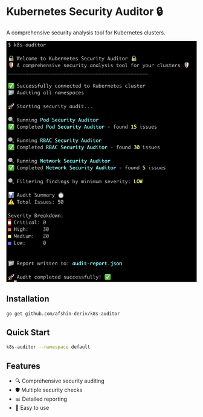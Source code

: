 # Kubernetes Security Auditor 🔒

A comprehensive security analysis tool for Kubernetes clusters.

![Kubernetes Security Auditor Demo](./docs/static_files/sample_output.png)

## Installation

```bash
go get github.com/afshin-deriv/k8s-auditor
```

## Quick Start

```bash
k8s-auditor --namespace default
```

## Features

- 🔍 Comprehensive security auditing
- 🛡️ Multiple security checks
- 📊 Detailed reporting
- 🚀 Easy to use
